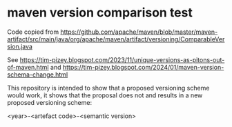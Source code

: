
# maven version comparison test

Code copied from https://github.com/apache/maven/blob/master/maven-artifact/src/main/java/org/apache/maven/artifact/versioning/ComparableVersion.java

See https://tim-pizey.blogspot.com/2023/11/unique-versions-as-pitons-out-of-maven.html and https://tim-pizey.blogspot.com/2024/01/maven-version-schema-change.html

This repository is intended to show that a proposed versioning scheme would work, 
it shows that the proposal does not and results in a new proposed versioning scheme: 

&lt;year>-&lt;artefact code>-&lt;semantic version> 




